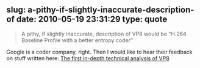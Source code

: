 slug: a-pithy-if-slightly-inaccurate-description-of
date: 2010-05-19 23:31:29
type: quote
---

> A pithy, if slightly inaccurate, description of VP8 would be “H.264 Baseline Profile with a better entropy coder”

Google is a coder company, right. Then I would like to hear their feedback on stuff written here: [The first in-depth technical analysis of VP8](http://x264dev.multimedia.cx/?p=377)
